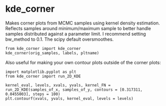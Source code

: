 # kde_corner
Makes corner plots from MCMC samples using kernel density estimation. Reflects samples around minimum/maximum sample to better handle samples distributed against a parameter limit. I recommend setting bw_method to 0.1. The scipy default oversmoothes.

```
from kde_corner import kde_corner
kde_corner(orig_samples, labels, pltname)
```

Also useful for making your own contour plots outside of the corner plots:

```
import matplotlib.pyplot as plt
from kde_corner import run_2D_KDE

kernel_eval, levels, xvals, yvals, kernel_FN = run_2D_KDE(samples_of_x, samples_of_y, contours = [0.317311, 0.0455003], steps = 100)
plt.contourf(xvals, yvals, kernel_eval, levels = levels)
```
